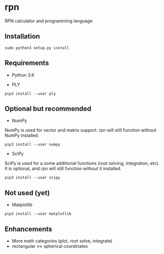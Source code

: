 # rpn

RPN calculator and programming language

## Installation

``` shell
sudo python3 setup.py install
```

## Requirements

- Python 3.6

- PLY

``` shell
pip3 install --user ply
```

## Optional but recommended

- NumPy

NumPy is used for vector and matrix support.
rpn will still function without NumPy installed.

``` shell
pip3 install --user numpy
```

- SciPy

SciPy is used for a some additional functions (root solving, integration, etc).
It is optional, and rpn will still function without it installed.

``` shell
pip3 install --user scipy
```

## Not used (yet)

- Matplotlib

``` shell
pip3 install --user matplotlib
```

## Enhancements

- More math categories (plot, root solve, integrate)
- rectangular <-> spherical coordinates

